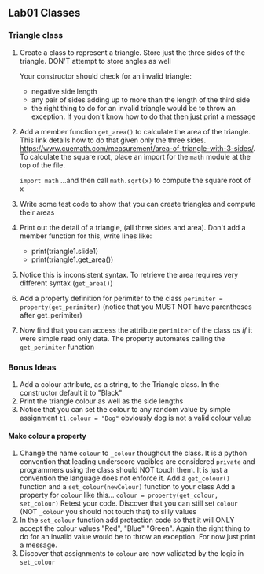 ## Lab01 Classes

### Triangle class

1. Create a class to represent a triangle.  Store just the three sides of the triangle.  DON'T attempt to store angles as well

    Your constructor should check for an invalid triangle:
    - negative side length
    - any pair of sides adding up to more than the length of the third side
    - the right thing to do for an invalid triangle would be to throw an exception.  If you don't know how to do that then just print a message

1. Add a member function `get_area()` to calculate the area of the triangle.  This link details how to do that given only the three sides. https://www.cuemath.com/measurement/area-of-triangle-with-3-sides/.  To calculate the square root, place an import for the `math` module at the top of the file.

    `import math`
    ...and then call `math.sqrt(x)` to compute the square root of x

1. Write some test code to show that you can create triangles and compute their areas

1. Print out the detail of a triangle, (all three sides and area).  Don't add a member function for this, write lines like:
    - print(triangle1.slide1)
    - print(triangle1.get_area())

1. Notice this is inconsistent syntax. To retrieve the area requires very different syntax (`get_area()`)

1. Add a property definition for perimiter to the class
    `perimiter = property(get_perimiter)`
(notice that you MUST NOT have parentheses after get_perimiter)
1. Now find that you can access the attribute `perimiter` of the class *as if* it were simple read only data.  The property automates calling the `get_perimiter` function

### Bonus Ideas

1. Add a colour attribute, as a string, to the Triangle class.  In the constructor default it to "Black"
1. Print the triangle colour as well as the side lengths
1. Notice that you can set the colour to any random value by simple assignment
    `t1.colour = "Dog"`
    obviously dog is not a valid colour value

#### Make colour a property
1. Change the name `colour` to `_colour` thoughout the class.  It is a python convention that leading underscore vaeibles are considered `private` and programmers using the class should NOT touch them.  It is just a convention the language does not enforce it.
Add a `get_colour()` function and a `set_colour(newColour)` function to your class
Add a property for `colour` like this...
    `colour = property(get_colour, set_colour)`
Retest your code.  Discover that you can still set `colour` (NOT `_colour` you should not touch that) to silly values
1. In the `set_colour` function add protection code so that it will ONLY accept the colour values "Red", "Blue" "Green".  Again the right thing to do for an invalid value would be to throw an exception.  For now just print a message.
1. Discover that assignments to `colour` are now validated by the logic in `set_colour`